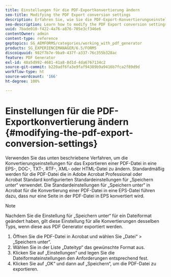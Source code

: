 ```yaml
---
title: Einstellungen für die PDF-Exportkonvertierung ändern
seo-title: Modifying the PDF Export conversion settings
description: Erfahren Sie, wie Sie die PDF-Export-Konvertierungseinstellungen ändern.
seo-description: Learn how to modify the PDF Export conversion settings.
uuid: 7bade010-f422-4a76-a876-705e3cf346e6
contentOwner: admin
content-type: reference
geptopics: SG_AEMFORMS/categories/working_with_pdf_generator
products: SG_EXPERIENCEMANAGER/6.5/FORMS
discoiquuid: 982f7b7e-9ba9-437f-a337-76c355b328ac
feature: PDF Generator
exl-id: 48a5d992-4681-41a8-8d1d-4da6767134c2
source-git-commit: b220adf6fa3e9faf94389b9a9416b7fca2f89d9d
workflow-type: ht
source-wordcount: '166'
ht-degree: 100%

---
```


# Einstellungen für die PDF-Exportkonvertierung ändern {#modifying-the-pdf-export-conversion-settings}

Verwenden Sie das unten beschriebene Verfahren, um die Konvertierungseinstellungen für das Exportieren einer PDF-Datei in eine EPS-, DOC-, TXT-, RTF-, XML- oder HTML-Datei zu ändern. Standardmäßig werden für die PDF-Datei die in Adobe Acrobat Professional oder Acrobat Standard konfigurierten Standardeinstellungen für „Speichern unter“ verwendet. Die Standardeinstellungen für „Speichern unter“ in Acrobat für die Konvertierung einer PDF-Datei in eine EPS-Datei führen dazu, dass nur eine Seite in der PDF-Datei in EPS konvertiert wird.

>[!NOTE]
>
>Nachdem Sie die Einstellung für „Speichern unter“ für ein Dateiformat geändert haben, gilt diese Einstellung für alle Konvertierungen desselben Typs, wenn diese aus PDF Generator exportiert werden.

1. Öffnen Sie die PDF-Datei in Acrobat und wählen Sie „Datei“ > „Speichern unter“.
1. Wählen Sie in der Liste „Dateityp“ das gewünschte Format aus.
1. Klicken Sie auf „Einstellungen“ und legen Sie die Dateiformateinstellungen den Anforderungen entsprechend fest.
1. Klicken Sie auf „OK“ und dann auf „Speichern“, um die PDF-Datei zu exportieren.
